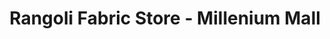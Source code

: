 ---
title: "Rangoli Fabric Store - Millenium Mall"
url: /karachi/rangoli-fabric-store-millenium-mall/
shop: clothes
---